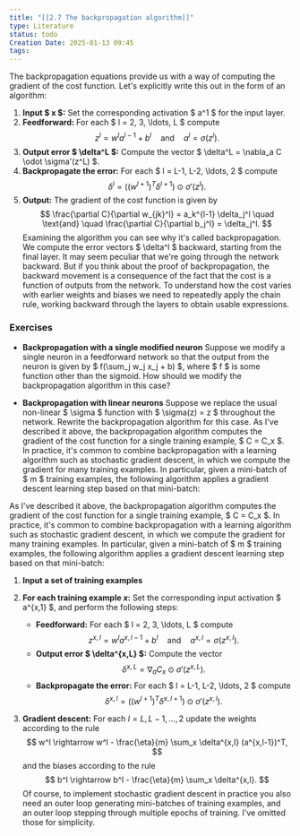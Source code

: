 ```yaml
---
title: "[[2.7 The backpropagation algorithm]]"
type: Literature
status: todo
Creation Date: 2025-01-13 09:45
tags:
---
```

The backpropagation equations provide us with a way of computing the gradient of the cost function. Let's explicitly write this out in the form of an algorithm:
1. **Input $ x $:** Set the corresponding activation $ a^1 $ for the input layer. 
2. **Feedforward:** For each $ l = 2, 3, \ldots, L $ compute $$ z^l = w^l a^{l-1} + b^l \quad \text{and} \quad a^l = \sigma(z^l). $$ 
3. **Output error $ \delta^L $:** Compute the vector $ \delta^L = \nabla_a C \odot \sigma'(z^L) $. 
4. **Backpropagate the error:** For each $ l = L-1, L-2, \ldots, 2 $ compute $$ \delta^l = ((w^{l+1})^T \delta^{l+1}) \odot \sigma'(z^l). $$ 
5. **Output:** The gradient of the cost function is given by $$ \frac{\partial C}{\partial w_{jk}^l} = a_k^{l-1} \delta_j^l \quad \text{and} \quad \frac{\partial C}{\partial b_j^l} = \delta_j^l. $$
Examining the algorithm you can see why it's called backpropagation. We compute the error vectors $ \delta^l $ backward, starting from the final layer. It may seem peculiar that we're going through the network backward. But if you think about the proof of backpropagation, the backward movement is a consequence of the fact that the cost is a function of outputs from the network. To understand how the cost varies with earlier weights and biases we need to repeatedly apply the chain rule, working backward through the layers to obtain usable expressions.

### Exercises 
- **Backpropagation with a single modified neuron** 
  Suppose we modify a single neuron in a feedforward network so that the output from the neuron is given by $ f(\sum_j w_j x_j + b) $, where $ f $ is some function other than the sigmoid. How should we modify the backpropagation algorithm in this case? 
  
- **Backpropagation with linear neurons** 
  Suppose we replace the usual non-linear $ \sigma $ function with $ \sigma(z) = z $ throughout the network. Rewrite the backpropagation algorithm for this case. As I've described it above, the backpropagation algorithm computes the gradient of the cost function for a single training example, $ C = C_x $. In practice, it's common to combine backpropagation with a learning algorithm such as stochastic gradient descent, in which we compute the gradient for many training examples. In particular, given a mini-batch of $ m $ training examples, the following algorithm applies a gradient descent learning step based on that mini-batch:

As I've described it above, the backpropagation algorithm computes the gradient of the cost function for a single training example, $ C = C_x $. In practice, it's common to combine backpropagation with a learning algorithm such as stochastic gradient descent, in which we compute the gradient for many training examples. In particular, given a mini-batch of $ m $ training examples, the following algorithm applies a gradient descent learning step based on that mini-batch: 
1. **Input a set of training examples** 
2. **For each training example $x$:** Set the corresponding input activation $ a^{x,1} $, and perform the following steps: 
	- **Feedforward:** For each $ l = 2, 3, \ldots, L $ compute $$ z^{x,l} = w^l a^{x,l-1} + b^l \quad \text{and} \quad a^{x,l} = \sigma(z^{x,l}). $$
	- **Output error $ \delta^{x,L} $:** Compute the vector $$ \delta^{x,L} = \nabla_a C_x \odot \sigma'(z^{x,L}). $$
	- **Backpropagate the error:** For each $ l = L-1, L-2, \ldots, 2 $ compute $$ \delta^{x,l} = ((w^{l+1})^T \delta^{x,l+1}) \odot \sigma'(z^{x,l}). $$

3. **Gradient descent:** For each $l = L, L-1, \ldots, 2$ update the weights according to the rule $$ w^l \rightarrow w^l - \frac{\eta}{m} \sum_x \delta^{x,l} (a^{x,l-1})^T, $$ and the biases according to the rule $$ b^l \rightarrow b^l - \frac{\eta}{m} \sum_x \delta^{x,l}. $$
Of course, to implement stochastic gradient descent in practice you also need an outer loop generating mini-batches of training examples, and an outer loop stepping through multiple epochs of training. I've omitted those for simplicity.